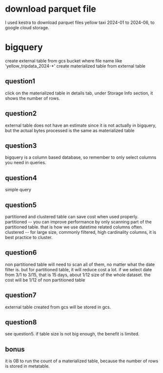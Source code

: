 # download parquet file 
I used kestra to download parquet files yellow taxi 2024-01 to 2024-06, to google cloud storage. 

# bigquery
create external table from gcs bucket where file name like 'yellow_tripdata_2024-*'
create materialized table from external table
## question1
click on the materialized table in details tab, under Storage Info section, it shows the number of rows.
## question2
external table does not have an estimate since it is not actually in bigquery, but the actual bytes processed is the same as materialized table
## question3 
bigquery is a column based database, so remember to only select columns you need in queries.
## question4 
simple query
## question5
partitioned and clustered table can save cost when used properly. 
partitioned -- you can improve performance by only scanning part of the partitioned table. that is how we use datetime related columns often. 
clustered -- for large size, commonly filtered, high cardinality columns, it is best practice to cluster. 
## question6
non partitioned table will need to scan all of them, no matter what the date filter is. but for partitioned table, it will reduce cost a lot. 
if we select date from 3/1 to 3/15, that is 15 days, about 1/12 size of the whole dataset. the cost will be 1/12 of non partitioned table
## question7
external table created from gcs will be stored in gcs. 
## question8 
see question5. if table size is not big enough, the benefit is limited. 
## bonus
it is 0B to run the count of a materialized table, because the number of rows is stored in metatable. 
